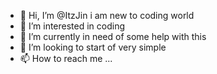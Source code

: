- 👋 Hi, I’m @ItzJin i am new to coding world
- 👀 I’m interested in coding
- 🌱 I’m currently in need of some help with this 
- 💞️ I’m looking to start of very simple
- 📫 How to reach me ...

<!---
ItzJin/ItzJin is a ✨ special ✨ repository because its `README.md` (this file) appears on your GitHub profile.
You can click the Preview link to take a look at your changes.
--->
